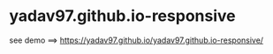 # yadav97.github.io-responsive

see demo ==> https://yadav97.github.io/yadav97.github.io-responsive/
